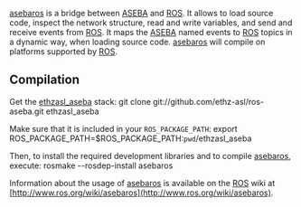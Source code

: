 [asebaros] is a bridge between [ASEBA] and [ROS].
It allows to load source code, inspect the network structure, read and write variables, and send and receive events from [ROS].
It maps the [ASEBA] named events to [ROS] topics in a dynamic way, when loading source code.
[asebaros] will compile on platforms supported by [ROS].

Compilation
-----------

Get the [ethzasl_aseba] stack:
	git clone git://github.com/ethz-asl/ros-aseba.git ethzasl_aseba

Make sure that it is included in your `ROS_PACKAGE_PATH`:
	export ROS_PACKAGE_PATH=$ROS_PACKAGE_PATH:`pwd`/ethzasl_aseba

Then, to install the required development libraries and to compile [asebaros], execute:
	rosmake --rosdep-install asebaros

Information about the usage of [asebaros] is available on the [ROS] wiki at [http://www.ros.org/wiki/asebaros](http://www.ros.org/wiki/asebaros).

[ASEBA]: http://mobots.epfl.ch/aseba.html
[ROS]: http://www.ros.org
[ethzasl_aseba]: http://www.ros.org/wiki/ethzasl_aseba
[asebaros]: http://www.ros.org/wiki/asebaros
